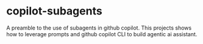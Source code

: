 # copilot-subagents
A preamble to the use of subagents in github copilot. This projects shows how to leverage prompts and github copilot CLI to build agentic ai assistant.
